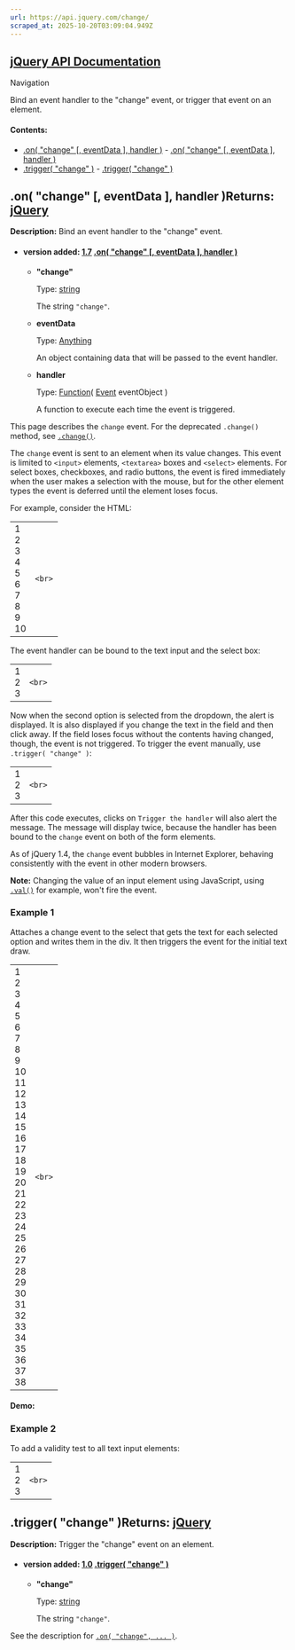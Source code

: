 ```yaml
---
url: https://api.jquery.com/change/
scraped_at: 2025-10-20T03:09:04.949Z
---
```


## [jQuery API Documentation](https://jquery.com/ "jQuery API Documentation")

Navigation

Bind an event handler to the "change" event, or trigger that event on an element.

#### Contents:

- [.on( "change" \[, eventData \], handler )](https://api.jquery.com/change/#on1)  - [.on( "change" \[, eventData \], handler )](https://api.jquery.com/change/#on-%22change%22-eventData-handler)
- [.trigger( "change" )](https://api.jquery.com/change/#trigger2)  - [.trigger( "change" )](https://api.jquery.com/change/#trigger-%22change%22)

## .on( "change" \[, eventData \], handler )Returns: [jQuery](http://api.jquery.com/Types/\#jQuery)

**Description:** Bind an event handler to the "change" event.

- #### version added: [1.7](https://api.jquery.com/category/version/1.7/) [.on( "change" \[, eventData \], handler )](https://api.jquery.com/change/\#on-%22change%22-eventData-handler)

  - **"change"**

    Type: [string](http://api.jquery.com/Types/#string)

    The string `"change"`.

  - **eventData**

    Type: [Anything](http://api.jquery.com/Types/#Anything)

    An object containing data that will be passed to the event handler.

  - **handler**

    Type: [Function](http://api.jquery.com/Types/#Function)( [Event](http://api.jquery.com/Types/#Event) eventObject )

    A function to execute each time the event is triggered.

This page describes the `change` event. For the deprecated `.change()` method, see [`.change()`](https://api.jquery.com/change-shorthand/).

The `change` event is sent to an element when its value changes. This event is limited to `<input>` elements, `<textarea>` boxes and `<select>` elements. For select boxes, checkboxes, and radio buttons, the event is fired immediately when the user makes a selection with the mouse, but for the other element types the event is deferred until the element loses focus.

For example, consider the HTML:

|     |     |
| --- | --- |
| 1<br>2<br>3<br>4<br>5<br>6<br>7<br>8<br>9<br>10 | ```<br>``` |

The event handler can be bound to the text input and the select box:

|     |     |
| --- | --- |
| 1<br>2<br>3 | ```<br>``` |

Now when the second option is selected from the dropdown, the alert is displayed. It is also displayed if you change the text in the field and then click away. If the field loses focus without the contents having changed, though, the event is not triggered. To trigger the event manually, use `.trigger( "change" )`:

|     |     |
| --- | --- |
| 1<br>2<br>3 | ```<br>``` |

After this code executes, clicks on `Trigger the handler` will also alert the message. The message will display twice, because the handler has been bound to the `change` event on both of the form elements.

As of jQuery 1.4, the `change` event bubbles in Internet Explorer, behaving consistently with the event in other modern browsers.

**Note:** Changing the value of an input element using JavaScript, using [`.val()`](https://api.jquery.com/val) for example, won't fire the event.

### Example 1

Attaches a change event to the select that gets the text for each selected option and writes them in the div. It then triggers the event for the initial text draw.

|     |     |
| --- | --- |
| 1<br>2<br>3<br>4<br>5<br>6<br>7<br>8<br>9<br>10<br>11<br>12<br>13<br>14<br>15<br>16<br>17<br>18<br>19<br>20<br>21<br>22<br>23<br>24<br>25<br>26<br>27<br>28<br>29<br>30<br>31<br>32<br>33<br>34<br>35<br>36<br>37<br>38 | ```<br>``` |

#### Demo:

### Example 2

To add a validity test to all text input elements:

|     |     |
| --- | --- |
| 1<br>2<br>3 | ```<br>``` |

## .trigger( "change" )Returns: [jQuery](http://api.jquery.com/Types/\#jQuery)

**Description:** Trigger the "change" event on an element.

- #### version added: [1.0](https://api.jquery.com/category/version/1.0/) [.trigger( "change" )](https://api.jquery.com/change/\#trigger-%22change%22)

  - **"change"**

    Type: [string](http://api.jquery.com/Types/#string)

    The string `"change"`.

See the description for [`.on( "change", ... )`](https://api.jquery.com/change/#on1).